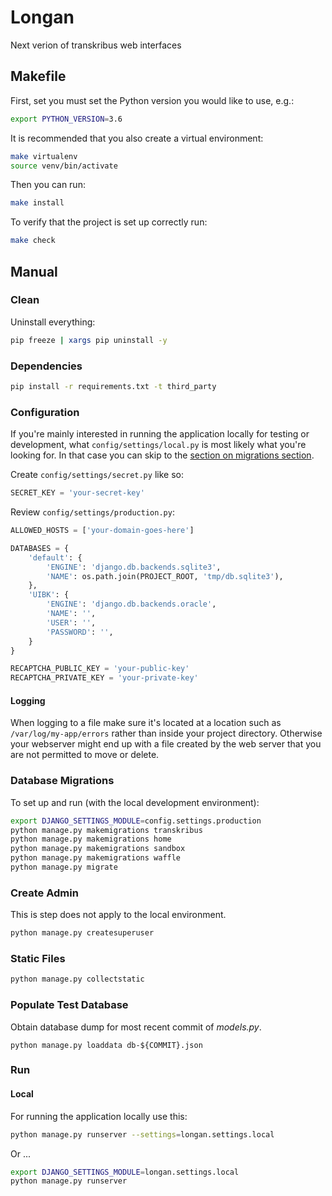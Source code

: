 # Longan
 Next verion of transkribus web interfaces

## Makefile

First, set you must set the Python version you would like to use, e.g.:

```bash
export PYTHON_VERSION=3.6
```

It is recommended that you also create a virtual environment:

```bash
make virtualenv
source venv/bin/activate
```

Then you can run:

```bash
make install
```

To verify that the project is set up correctly run:

```bash
make check
```

## Manual

### Clean

Uninstall everything:

```bash
pip freeze | xargs pip uninstall -y
```

### Dependencies

```bash
pip install -r requirements.txt -t third_party
```

### Configuration

If you're mainly interested in running the application locally for testing or development, what `config/settings/local.py` is most likely what you're looking for. In that case you can skip to the [section on migrations section](#database-migrations).

Create `config/settings/secret.py` like so:
```python
SECRET_KEY = 'your-secret-key'
```

Review `config/settings/production.py`:

```python
ALLOWED_HOSTS = ['your-domain-goes-here']

DATABASES = {
    'default': {
        'ENGINE': 'django.db.backends.sqlite3',
        'NAME': os.path.join(PROJECT_ROOT, 'tmp/db.sqlite3'),
    },
    'UIBK': {
        'ENGINE': 'django.db.backends.oracle',
        'NAME': '',
        'USER': '',
        'PASSWORD': '',
    }
}

RECAPTCHA_PUBLIC_KEY = 'your-public-key'
RECAPTCHA_PRIVATE_KEY = 'your-private-key'
```

#### Logging

When logging to a file make sure it's located at a location such as `/var/log/my-app/errors` rather than inside your project directory. Otherwise your webserver might end up with a file created by the web server that you are not permitted to move or delete.

### Database Migrations

To set up and run (with the local development environment):

```bash
export DJANGO_SETTINGS_MODULE=config.settings.production
python manage.py makemigrations transkribus
python manage.py makemigrations home
python manage.py makemigrations sandbox
python manage.py makemigrations waffle
python manage.py migrate
```

### Create Admin

This is step does not apply to the local environment.

```bash
python manage.py createsuperuser
```

### Static Files

```bash
python manage.py collectstatic
```

### Populate Test Database

Obtain database dump for most recent commit of _models.py_.

```
python manage.py loaddata db-${COMMIT}.json
```

### Run

#### Local

For running the application locally use this:

```bash
python manage.py runserver --settings=longan.settings.local
```

Or ...

```bash
export DJANGO_SETTINGS_MODULE=longan.settings.local
python manage.py runserver
```
